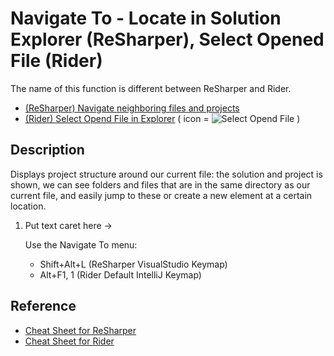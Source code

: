 ﻿# Navigate To - Locate in Solution Explorer (ReSharper), Select Opened File (Rider)

The name of this function is different between ReSharper and Rider. 

- [(ReSharper) Navigate neighboring files and projects](https://www.jetbrains.com/help/resharper/Navigation_and_Search__Context_Dependent_Navigation.html#navigating-neighboring-files)
- [(Rider) Select Opend File in Explorer](https://www.jetbrains.com/help/rider/Project_Tool_Window.html#title_bar_buttons)
  ( icon = ![Select Opend File](https://resources.jetbrains.com/help/img/rider/2021.1/icons.general.locate_dark.svg "Select Opend File") )


## Description

 Displays project structure around our current file: the solution and project is shown,
 we can see folders and files that are in the same directory as our current file,
 and easily jump to these or create a new element at a certain location.

 1. Put text caret here →

    Use the Navigate To menu:

     - <shortcut id="Locate in Solution Explorer">Shift+Alt+L (ReSharper VisualStudio Keymap)</shortcut>
     - <shortcut id="Select Opened File">         Alt+F1, 1   (Rider Default IntelliJ Keymap)</shortcut>


## Reference

- [Cheat Sheet for ReSharper](https://www.jetbrains.com/resharper/docs/ReSharper_DefaultKeymap_VSscheme.pdf)
- [Cheat Sheet for Rider](https://resources.jetbrains.com/storage/products/rider/docs/Rider_ReSharper_win_shortcuts.pdf)
